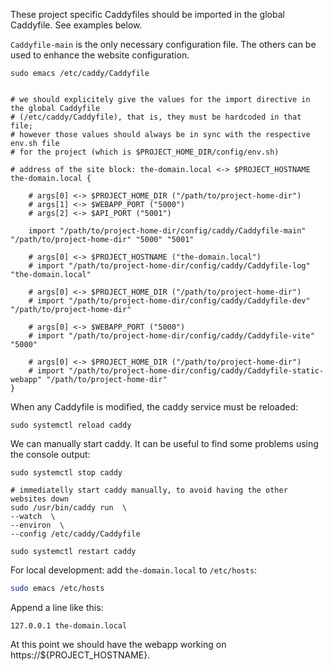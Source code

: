 These project specific Caddyfiles should be imported in the global Caddyfile. See examples below.

`Caddyfile-main` is the only necessary configuration file. The others can be used to  enhance the website configuration.

```shell
sudo emacs /etc/caddy/Caddyfile
```

```shell

# we should explicitely give the values for the import directive in the global Caddyfile
# (/etc/caddy/Caddyfile), that is, they must be hardcoded in that file; 
# however those values should always be in sync with the respective env.sh file
# for the project (which is $PROJECT_HOME_DIR/config/env.sh)  

# address of the site block: the-domain.local <-> $PROJECT_HOSTNAME 
the-domain.local {

    # args[0] <-> $PROJECT_HOME_DIR ("/path/to/project-home-dir")
    # args[1] <-> $WEBAPP_PORT ("5000")
    # args[2] <-> $API_PORT ("5001")

    import "/path/to/project-home-dir/config/caddy/Caddyfile-main" "/path/to/project-home-dir" "5000" "5001" 
    
    # args[0] <-> $PROJECT_HOSTNAME ("the-domain.local")
    # import "/path/to/project-home-dir/config/caddy/Caddyfile-log" "the-domain.local"
    
    # args[0] <-> $PROJECT_HOME_DIR ("/path/to/project-home-dir")
    # import "/path/to/project-home-dir/config/caddy/Caddyfile-dev" "/path/to/project-home-dir"
    
    # args[0] <-> $WEBAPP_PORT ("5000")
    # import "/path/to/project-home-dir/config/caddy/Caddyfile-vite" "5000"
    
    # args[0] <-> $PROJECT_HOME_DIR ("/path/to/project-home-dir")
    # import "/path/to/project-home-dir/config/caddy/Caddyfile-static-webapp" "/path/to/project-home-dir"
}
```

When any Caddyfile is modified, the caddy service must be reloaded:

```shell
sudo systemctl reload caddy
```

We can manually start caddy. It can be useful to find some problems using the console output:

```shell
sudo systemctl stop caddy

# immediatelly start caddy manually, to avoid having the other websites down
sudo /usr/bin/caddy run  \
--watch  \
--environ  \
--config /etc/caddy/Caddyfile

sudo systemctl restart caddy
```


For local development: add `the-domain.local` to `/etc/hosts`:

```bash
sudo emacs /etc/hosts
```

Append a line like this:
```shell
127.0.0.1 the-domain.local
```

At this point we should have the webapp working on https://${PROJECT_HOSTNAME}.